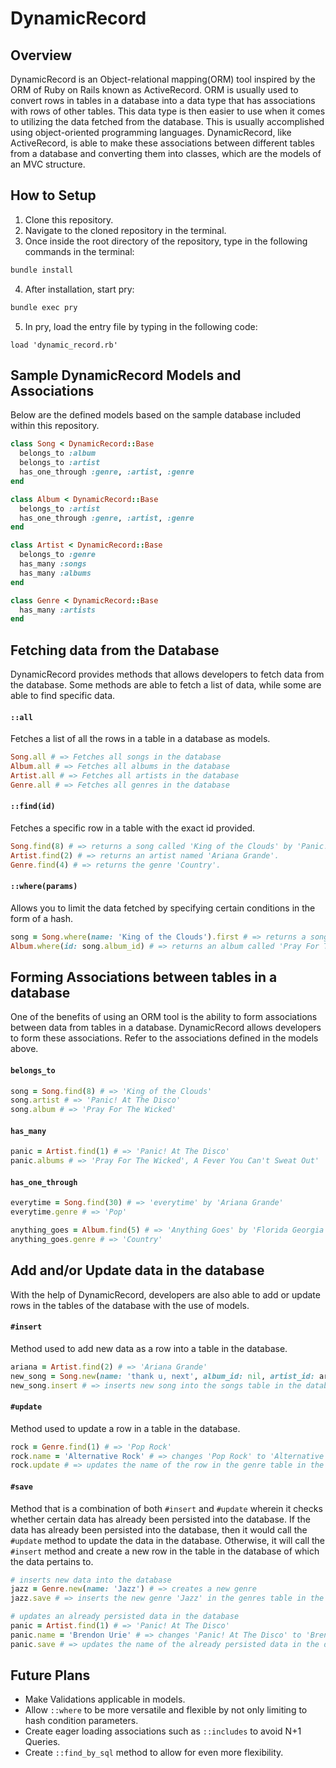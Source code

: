 # DynamicRecord

## Overview
DynamicRecord is an Object-relational mapping(ORM) tool inspired by the ORM of Ruby on Rails known as ActiveRecord. ORM is usually used to convert rows in tables in a database into a data type that has associations with rows of other tables. This data type is then easier to use when it comes to utilizing the data fetched from the database. This is usually accomplished using object-oriented programming languages. DynamicRecord, like ActiveRecord, is able to make these associations between different tables from a database and converting them into classes, which are the models of an MVC structure.

## How to Setup
1. Clone this repository.
2. Navigate to the cloned repository in the terminal.
3. Once inside the root directory of the repository, type in the following commands in the terminal:
```bash
bundle install
```
4. After installation, start pry:
```bash
bundle exec pry
```
5. In pry, load the entry file by typing in the following code:
```
load 'dynamic_record.rb'
```

## Sample DynamicRecord Models and Associations
Below are the defined models based on the sample database included within this repository.

```ruby
class Song < DynamicRecord::Base
  belongs_to :album
  belongs_to :artist
  has_one_through :genre, :artist, :genre
end
```

```ruby
class Album < DynamicRecord::Base
  belongs_to :artist
  has_one_through :genre, :artist, :genre
end
```

```ruby
class Artist < DynamicRecord::Base
  belongs_to :genre
  has_many :songs
  has_many :albums
end
```

```ruby
class Genre < DynamicRecord::Base
  has_many :artists
end
```

## Fetching data from the Database
DynamicRecord provides methods that allows developers to fetch data from the database. Some methods are able to fetch a list of data, while some are able to find specific data.


#### `::all`
Fetches a list of all the rows in a table in a database as models.
```ruby
Song.all # => Fetches all songs in the database
Album.all # => Fetches all albums in the database
Artist.all # => Fetches all artists in the database
Genre.all # => Fetches all genres in the database
```

#### `::find(id)`
Fetches a specific row in a table with the exact id provided.
```ruby
Song.find(8) # => returns a song called 'King of the Clouds' by 'Panic! at the Disco'.
Artist.find(2) # => returns an artist named 'Ariana Grande'.
Genre.find(4) # => returns the genre 'Country'.
```

#### `::where(params)`
Allows you to limit the data fetched by specifying certain conditions in the form of a hash.
```ruby
song = Song.where(name: 'King of the Clouds').first # => returns a song called 'King of the Clouds' by 'Panic! at the Disco'.
Album.where(id: song.album_id) # => returns an album called 'Pray For The Wicked'
```

## Forming Associations between tables in a database
One of the benefits of using an ORM tool is the ability to form associations between data from tables in a database. DynamicRecord allows developers to form these associations. Refer to the associations defined in the models above.

#### `belongs_to`
```ruby
song = Song.find(8) # => 'King of the Clouds'
song.artist # => 'Panic! At The Disco'
song.album # => 'Pray For The Wicked'
```

#### `has_many`
```ruby
panic = Artist.find(1) # => 'Panic! At The Disco'
panic.albums # => 'Pray For The Wicked', A Fever You Can't Sweat Out'
```

#### `has_one_through`
```ruby
everytime = Song.find(30) # => 'everytime' by 'Ariana Grande'
everytime.genre # => 'Pop'

anything_goes = Album.find(5) # => 'Anything Goes' by 'Florida Georgia Line'
anything_goes.genre # => 'Country'
```

## Add and/or Update data in the database
With the help of DynamicRecord, developers are also able to add or update rows in the tables of the database with the use of models.

#### `#insert`
Method used to add new data as a row into a table in the database.
```ruby
ariana = Artist.find(2) # => 'Ariana Grande'
new_song = Song.new(name: 'thank u, next', album_id: nil, artist_id: ariana.id)
new_song.insert # => inserts new song into the songs table in the database
```

#### `#update`
Method used to update a row in a table in the database.
```ruby
rock = Genre.find(1) # => 'Pop Rock'
rock.name = 'Alternative Rock' # => changes 'Pop Rock' to 'Alternative Rock'
rock.update # => updates the name of the row in the genre table in the database
```

#### `#save`
Method that is a combination of both `#insert` and `#update` wherein it checks whether certain data has already been persisted into the database. If the data has already been persisted into the database, then it would call the `#update` method to update the data in the database. Otherwise, it will call the `#insert` method and create a new row in the table in the database of which the data pertains to.
```ruby
# inserts new data into the database
jazz = Genre.new(name: 'Jazz') # => creates a new genre
jazz.save # => inserts the new genre 'Jazz' in the genres table in the database

# updates an already persisted data in the database
panic = Artist.find(1) # => 'Panic! At The Disco'
panic.name = 'Brendon Urie' # => changes 'Panic! At The Disco' to 'Brendon Urie'
panic.save # => updates the name of the already persisted data in the database
```

## Future Plans
* Make Validations applicable in models.
* Allow `::where` to be more versatile and flexible by not only limiting to hash condition parameters.
* Create eager loading associations such as `::includes` to avoid N+1 Queries.
* Create `::find_by_sql` method to allow for even more flexibility.
